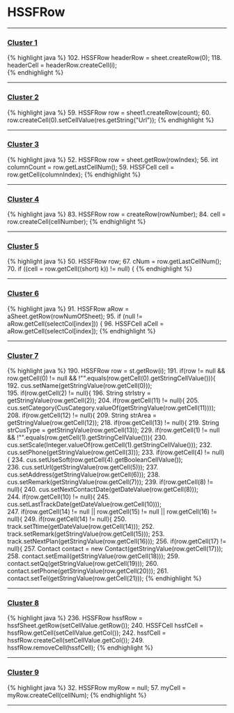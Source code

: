 # HSSFRow

***

### [Cluster 1](./1)
{% highlight java %}
102. HSSFRow headerRow = sheet.createRow(0);
118.   headerCell = headerRow.createCell(i);            
{% endhighlight %}

***

### [Cluster 2](./2)
{% highlight java %}
59. HSSFRow row = sheet1.createRow(count); 
60. row.createCell(0).setCellValue(res.getString("Url")); 
{% endhighlight %}

***

### [Cluster 3](./3)
{% highlight java %}
52. HSSFRow row = sheet.getRow(rowIndex);
56.     int columnCount = row.getLastCellNum();
59.         HSSFCell cell = row.getCell(columnIndex);
{% endhighlight %}

***

### [Cluster 4](./4)
{% highlight java %}
83. HSSFRow row = createRow(rowNumber);
84. cell = row.createCell(cellNumber);
{% endhighlight %}

***

### [Cluster 5](./5)
{% highlight java %}
50. HSSFRow row;
67.     cNum = row.getLastCellNum();
70.       if ((cell = row.getCell((short) k)) != null) {
{% endhighlight %}

***

### [Cluster 6](./6)
{% highlight java %}
91. HSSFRow aRow = aSheet.getRow(rowNumOfSheet);
95.   if (null != aRow.getCell(selectCol[index])) {
96.     HSSFCell aCell = aRow.getCell(selectCol[index]);
{% endhighlight %}

***

### [Cluster 7](./7)
{% highlight java %}
190. HSSFRow row = st.getRow(i);
191. if(row != null && row.getCell(0) != null && !"".equals(row.getCell(0).getStringCellValue())){
192.   cus.setName(getStringValue(row.getCell(0)));            
195.   if(row.getCell(2) != null){
196.     String strIstry = getStringValue(row.getCell(2));
204.   if(row.getCell(11) != null){
205.     cus.setCategory(CusCategory.valueOf(getStringValue(row.getCell(11))));
208.   if(row.getCell(12) != null){
209.     String strArea = getStringValue(row.getCell(12));
218.   if(row.getCell(13) != null){
219.     String strCusType = getStringValue(row.getCell(13));
229.   if(row.getCell(1) != null && !"".equals(row.getCell(1).getStringCellValue())){
230.     cus.setScale(Integer.valueOf(row.getCell(1).getStringCellValue()));
232.   cus.setPhone(getStringValue(row.getCell(3)));
233.   if(row.getCell(4) != null){
234.     cus.setUseSoft(row.getCell(4).getBooleanCellValue());            
236.   cus.setUrl(getStringValue(row.getCell(5)));
237.   cus.setAddress(getStringValue(row.getCell(6)));
238.   cus.setRemark(getStringValue(row.getCell(7)));
239.   if(row.getCell(8) != null){
240.     cus.setNextContactDate(getDateValue(row.getCell(8)));            
244.   if(row.getCell(10) != null){
245.     cus.setLastTrackDate(getDateValue(row.getCell(10)));            
247.   if(row.getCell(14) != null || row.getCell(15) != null || row.getCell(16) != null){
249.     if(row.getCell(14) != null){
250.       track.setTtime(getDateValue(row.getCell(14)));
252.     track.setRemark(getStringValue(row.getCell(15)));
253.     track.setNextPlan(getStringValue(row.getCell(16)));
256.   if(row.getCell(17) != null){
257.     Contact contact = new Contact(getStringValue(row.getCell(17)));
258.     contact.setEmail(getStringValue(row.getCell(18)));
259.     contact.setQq(getStringValue(row.getCell(19)));
260.     contact.setPhone(getStringValue(row.getCell(20)));
261.     contact.setTel(getStringValue(row.getCell(21)));
{% endhighlight %}

***

### [Cluster 8](./8)
{% highlight java %}
236. HSSFRow hssfRow = hssfSheet.getRow(setCellValue.getRow());
240. HSSFCell hssfCell = hssfRow.getCell(setCellValue.getCol());
242.     hssfCell = hssfRow.createCell(setCellValue.getCol());
249.         hssfRow.removeCell(hssfCell);
{% endhighlight %}

***

### [Cluster 9](./9)
{% highlight java %}
32. HSSFRow myRow = null;
57.         myCell = myRow.createCell(cellNum);
{% endhighlight %}

***

